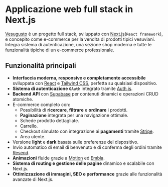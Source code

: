 # Applicazione web full stack in Next.js

[Vesugusto](https://nextjs-vesugusto.vercel.app) è un progetto full stack, sviluppato con [Next.js](https://nextjs.org)(`React framework`), e concepito come e-commerce per la vendita di prodotti tipici vesuviani. Integra sistema di autenticazione, una sezione shop moderna e tutte le funzionalità tipiche di un e-commerce professionale.

## Funzionalità principali

- **Interfaccia moderna, responsive e completamente accessibile** sviluppata con [React](https://react.dev/) e [Tailwind CSS](https://tailwindcss.com/), perfetta su qualsiasi dispositivo.
- **Sistema di autenticazione** **`OAuth`** integrato tramite [Auth.js](https://authjs.dev/).
- **Backend API** con [Supabase](https://supabase.com/) per contenuti dinamici e operazioni CRUD atomiche.
- E-commerce completo con:
  - Possibilità di **ricercare**, **filtrare** e **ordinare** i prodotti.
  - **Paginazione** integrata per una navigazione ottimale.
  - Schede prodotto dettagliate.
  - Carrello.
  - Checkout simulato con integrazione ai **pagamenti** tramite [Stripe](https://stripe.com).
  - Area utente.
- Versione **light** e **dark** basata sulle preferenze del dispositivo.
- Invio automatico di email di benvenuto e di conferma degli ordini tramite [Resend](https://resend.com/).
- **Animazioni** fluide grazie a [Motion](https://motion.dev/) ed [Embla](https://www.embla-carousel.com/).
- **Sistema di routing e gestione delle pagine** dinamico e scalabile con Next.js.
- **Ottimizzazione di immagini, SEO e performance** grazie alle funzionalità avanzate di Next.js.
